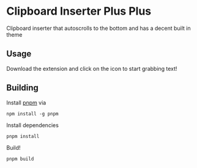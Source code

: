 # Clipboard Inserter Plus Plus

Clipboard inserter that autoscrolls to the bottom and has a decent built in theme

## Usage

Download the extension and click on the icon to start grabbing text!

## Building

Install [pnpm](https://pnpm.js.org/en/installation) via

```shell
npm install -g pnpm
```

Install dependencies
```
pnpm install
```

Build!
```
pnpm build
```